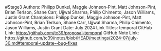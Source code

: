 #Stage3
Authors: Philipp Dunkel, Maggie Johnson-Pint, Matt Johnson-Pint, Brian Terlson, Shane Carr, Ujjwal Sharma, Philip Chimento, Jason Williams, Justin Grant
Champions: Philipp Dunkel, Maggie Johnson-Pint, Matt Johnson-Pint, Brian Terlson, Shane Carr, Ujjwal Sharma, Philip Chimento, Jason Williams, Justin Grant
Date: July 2024
Link Titles: temporal
GitHub Link: https://github.com/tc39/proposal-temporal
GitHub Note Link: https://github.com/tc39/notes/blob/HEAD/meetings/2024-07/july-30.md#temporal-update--bug-fixes
